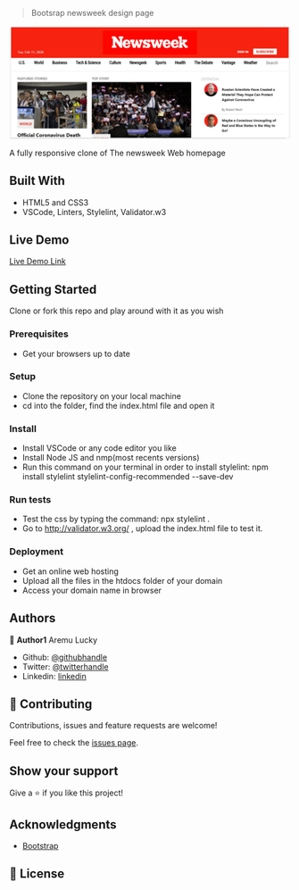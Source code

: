 > Bootsrap newsweek design page

![screenshot](img\screenshot.jpg)

A fully responsive clone of The newsweek Web homepage

## Built With

- HTML5 and CSS3
- VSCode, Linters, Stylelint, Validator.w3

## Live Demo

[Live Demo Link](https://frosty-leavitt-b9b46e.netlify.com/)

## Getting Started

Clone or fork this repo and play around with it as you wish

### Prerequisites

- Get your browsers up to date

### Setup

- Clone the repository on your local machine
- cd into the folder, find the index.html file and open it

### Install

- Install VSCode or any code editor you like
- Install Node JS and nmp(most recents versions)
- Run this command on your terminal in order to install stylelint: npm install stylelint stylelint-config-recommended --save-dev

### Run tests

- Test the css by typing the command: npx stylelint .
- Go to http://validator.w3.org/ , upload the index.html file to test it.

### Deployment

- Get an online web hosting
- Upload all the files in the htdocs folder of your domain
- Access your domain name in browser

## Authors

👤 **Author1**
Aremu Lucky

- Github: [@githubhandle](https://github.com/Luckyaremu)
- Twitter: [@twitterhandle](@luckyaremu)
- Linkedin: [linkedin]()

## 🤝 Contributing

Contributions, issues and feature requests are welcome!

Feel free to check the [issues page]().

## Show your support

Give a ⭐️ if you like this project!

## Acknowledgments

- [Bootstrap](https://www.newsweek.com/)

## 📝 License